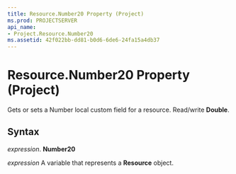 ```yaml
---
title: Resource.Number20 Property (Project)
ms.prod: PROJECTSERVER
api_name:
- Project.Resource.Number20
ms.assetid: 42f022bb-dd81-b0d6-6de6-24fa15a4db37
---
```



# Resource.Number20 Property (Project)

Gets or sets a Number local custom field for a resource. Read/write  **Double**.


## Syntax

 _expression_. **Number20**

 _expression_ A variable that represents a **Resource** object.


